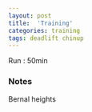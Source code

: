 ```yaml
---
layout: post
title:  'Training'
categories: training
tags: deadlift chinup
---
```


Run : 50min

### Notes

Bernal heights
